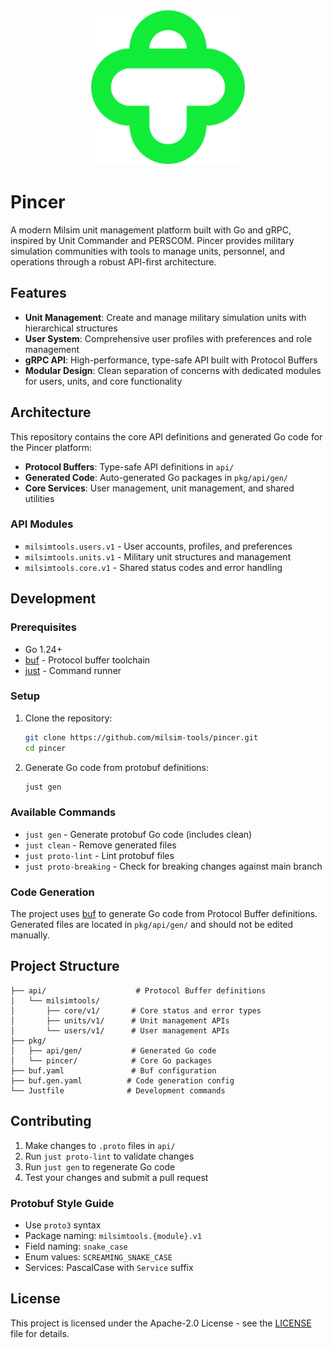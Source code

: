 <p align='center'>
  <img src="https://raw.githubusercontent.com/milsim-tools/pincer/refs/heads/main/assets/logo-color.svg" alt="Milsim.tools logo" style="width: 250px; height: 250px"></img>

  <h1>Pincer</h1>

  <p>
    A modern Milsim unit management platform built with Go and gRPC, inspired by
    Unit Commander and PERSCOM. Pincer provides military simulation communities
    with tools to manage units, personnel, and operations through a robust
    API-first architecture.
  </p>
</p>

## Features

- **Unit Management**: Create and manage military simulation units with hierarchical structures
- **User System**: Comprehensive user profiles with preferences and role management
- **gRPC API**: High-performance, type-safe API built with Protocol Buffers
- **Modular Design**: Clean separation of concerns with dedicated modules for users, units, and core functionality

## Architecture

This repository contains the core API definitions and generated Go code for the Pincer platform:

- **Protocol Buffers**: Type-safe API definitions in `api/`
- **Generated Code**: Auto-generated Go packages in `pkg/api/gen/`
- **Core Services**: User management, unit management, and shared utilities

### API Modules

- `milsimtools.users.v1` - User accounts, profiles, and preferences
- `milsimtools.units.v1` - Military unit structures and management
- `milsimtools.core.v1` - Shared status codes and error handling

## Development

### Prerequisites

- Go 1.24+
- [buf](https://buf.build) - Protocol buffer toolchain
- [just](https://github.com/casey/just) - Command runner

### Setup

1. Clone the repository:
   ```bash
   git clone https://github.com/milsim-tools/pincer.git
   cd pincer
   ```

2. Generate Go code from protobuf definitions:
   ```bash
   just gen
   ```

### Available Commands

- `just gen` - Generate protobuf Go code (includes clean)
- `just clean` - Remove generated files
- `just proto-lint` - Lint protobuf files
- `just proto-breaking` - Check for breaking changes against main branch

### Code Generation

The project uses [buf](https://buf.build) to generate Go code from Protocol Buffer definitions. Generated files are located in `pkg/api/gen/` and should not be edited manually.

## Project Structure

```
├── api/                    # Protocol Buffer definitions
│   └── milsimtools/
│       ├── core/v1/       # Core status and error types
│       ├── units/v1/      # Unit management APIs
│       └── users/v1/      # User management APIs
├── pkg/
│   ├── api/gen/           # Generated Go code
│   └── pincer/            # Core Go packages
├── buf.yaml               # Buf configuration
├── buf.gen.yaml          # Code generation config
└── Justfile              # Development commands
```

## Contributing

1. Make changes to `.proto` files in `api/`
2. Run `just proto-lint` to validate changes
3. Run `just gen` to regenerate Go code
4. Test your changes and submit a pull request

### Protobuf Style Guide

- Use `proto3` syntax
- Package naming: `milsimtools.{module}.v1`
- Field naming: `snake_case`
- Enum values: `SCREAMING_SNAKE_CASE`
- Services: PascalCase with `Service` suffix

## License

This project is licensed under the Apache-2.0 License - see the [LICENSE](./LICENSE) file for details.
